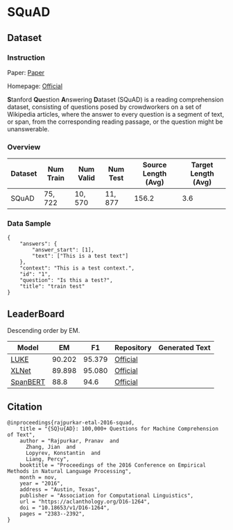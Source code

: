# SQuAD

## Dataset

### Instruction

Paper: [Paper](https://aclanthology.org/D16-1264.pdf)

Homepage: [Official](https://rajpurkar.github.io/SQuAD-explorer/)

**S**tanford **Qu**estion **A**nswering **D**ataset (SQuAD) is a reading comprehension dataset, consisting of questions posed by crowdworkers on a set of Wikipedia articles, where the answer to every question is a segment of text, or span, from the corresponding reading passage, or the question might be unanswerable.

### Overview

| Dataset | Num Train | Num Valid | Num Test | Source Length (Avg) | Target Length (Avg) |
| ------- | --------- | --------- | -------- | ------------------- | ------------------- |
| SQuAD   | $75,722$  | $10,570$  | $11,877$ | $156.2$             | $3.6$               |

### Data Sample

```
{
    "answers": {
        "answer_start": [1],
        "text": ["This is a test text"]
    },
    "context": "This is a test context.",
    "id": "1",
    "question": "Is this a test?",
    "title": "train test"
}
```

## LeaderBoard

Descending order by EM.

| Model                                              | EM       | F1       | Repository                                               | Generated Text |
| -------------------------------------------------- | -------- | -------- | -------------------------------------------------------- | -------------- |
| [ LUKE](https://arxiv.org/pdf/2010.01057v1.pdf)    | $90.202$ | $95.379$ | [Official](https://github.com/studio-ousia/luke)         |                |
| [ XLNet](https://arxiv.org/pdf/1906.08237v2.pdf)   | $89.898$ | $95.080$ | [Official](https://github.com/zihangdai/xlnet)           |                |
| [SpanBERT](https://arxiv.org/pdf/1907.10529v3.pdf) | $88.8$   | $94.6$   | [Official](https://github.com/facebookresearch/SpanBERT) |                |

## Citation

```
@inproceedings{rajpurkar-etal-2016-squad,
    title = "{SQ}u{AD}: 100,000+ Questions for Machine Comprehension of Text",
    author = "Rajpurkar, Pranav  and
      Zhang, Jian  and
      Lopyrev, Konstantin  and
      Liang, Percy",
    booktitle = "Proceedings of the 2016 Conference on Empirical Methods in Natural Language Processing",
    month = nov,
    year = "2016",
    address = "Austin, Texas",
    publisher = "Association for Computational Linguistics",
    url = "https://aclanthology.org/D16-1264",
    doi = "10.18653/v1/D16-1264",
    pages = "2383--2392",
}
```

